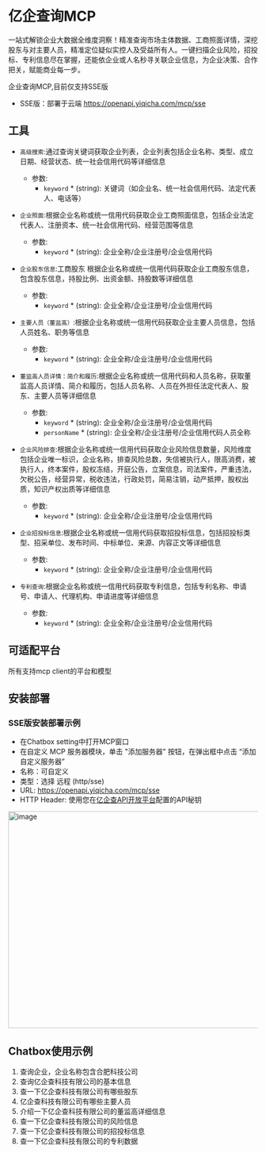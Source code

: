 # 亿企查询MCP
一站式解锁企业大数据全维度洞察！精准查询市场主体数据、工商照面详情，深挖股东与对主要人员，精准定位疑似实控人及受益所有人。一键扫描企业风险，招投标、专利信息尽在掌握，还能依企业或人名秒寻关联企业信息，为企业决策、合作把关，赋能商业每一步。

企业查询MCP,目前仅支持SSE版
- SSE版：部署于云端  https://openapi.yiqicha.com/mcp/sse
 
## 工具
- `高级搜索`:通过查询关键词获取企业列表，企业列表包括企业名称、类型、成立日期、经营状态、统一社会信用代码等详细信息
  - 参数:
      - `keyword` * (string): 关键词（如企业名、统一社会信用代码、法定代表人、电话等）

- `企业照面`:根据企业名称或统一信用代码获取企业工商照面信息，包括企业法定代表人、注册资本、统一社会信用代码、经营范围等信息
  - 参数:
      - `keyword` * (string): 企业全称/企业注册号/企业信用代码
            
- `企业股东信息`:工商股东 根据企业名称或统一信用代码获取企业工商股东信息，包含股东信息，持股比例、出资金额、持股数等详细信息
  - 参数:
      - `keyword` * (string): 企业全称/企业注册号/企业信用代码
            
- `主要人员（董监高）`:根据企业名称或统一信用代码获取企业主要人员信息，包括人员姓名、职务等信息
  - 参数:
      - `keyword` * (string): 企业全称/企业注册号/企业信用代码
            
- `董监高人员详情：简介和履历`:根据企业名称或统一信用代码和人员名称，获取董监高人员详情、简介和履历，包括人员名称、人员在外担任法定代表人、股东、主要人员等详细信息
  - 参数:
      - `keyword` * (string): 企业全称/企业注册号/企业信用代码
      - `personName` * (string): 企业全称/企业注册号/企业信用代码人员全称
            
- `企业风险排查`:根据企业名称或统一信用代码获取企业风险信息数量，风险维度包括企业唯一标识，企业名称，排查风险总数，失信被执行人，限高消费，被执行人，终本案件，股权冻结，开庭公告，立案信息，司法案件，严重违法，欠税公告，经营异常，税收违法，行政处罚，简易注销，动产抵押，股权出质，知识产权出质等详细信息
  - 参数:
      - `keyword` * (string): 企业全称/企业注册号/企业信用代码
            
- `企业招投标信息`:根据企业名称或统一信用代码获取招投标信息，包括招投标类型、招采单位、发布时间、中标单位、来源、内容正文等详细信息
  - 参数:
      - `keyword` * (string): 企业全称/企业注册号/企业信用代码

- `专利查询`:根据企业名称或统一信用代码获取专利信息，包括专利名称、申请号、申请人、代理机构、申请进度等详细信息
  - 参数:
      - `keyword` * (string): 企业全称/企业注册号/企业信用代码

## 可适配平台
所有支持mcp client的平台和模型

## 安装部署
### SSE版安装部署示例
- 在Chatbox setting中打开MCP窗口
- 在自定义 MCP 服务器模块，单击 "添加服务器" 按钮，在弹出框中点击 “添加自定义服务器”  
- 名称：可自定义
- 类型：选择 远程 (http/sse)
- URL: https://openapi.yiqicha.com/mcp/sse
- HTTP Header: 使用您在[亿企查API开放平台](https://openapi.yiqicha.com/)配置的API秘钥
<img width="627" height="437" alt="image" src="https://github.com/user-attachments/assets/83365d40-737e-4028-892e-8ad1a4477516" />


## Chatbox使用示例
1. 查询企业，企业名称包含合肥科技公司
2. 查询亿企查科技有限公司的基本信息
3. 查一下亿企查科技有限公司有哪些股东
4. 亿企查科技有限公司有哪些主要人员
5. 介绍一下亿企查科技有限公司的董监高详细信息
6. 查一下亿企查科技有限公司的风险信息
7. 查一下亿企查科技有限公司的招投标信息
8. 查一下亿企查科技有限公司的专利数据

